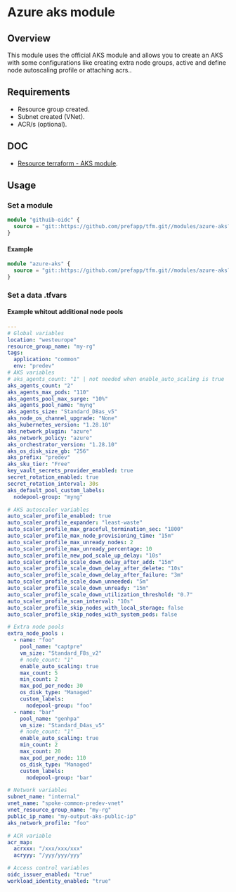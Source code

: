 # Azure aks module

## Overview

This module uses the official AKS module and allows you to create an AKS with some configurations like creating extra node groups, active and define node autoscaling profile or attaching acrs..

## Requirements

- Resource group created.
- Subnet created (VNet).
- ACR/s (optional).

## DOC

- [Resource terraform - AKS module](https://registry.terraform.io/modules/Azure/aks/azurerm/latest).

## Usage

### Set a module

```terraform
module "githuib-oidc" {
  source = "git::https://github.com/prefapp/tfm.git//modules/azure-aks?ref=<version>"
}
```

#### Example

```terraform
module "azure-aks" {
  source = "git::https://github.com/prefapp/tfm.git//modules/azure-aks?ref=v1.2.3"
}
```

### Set a data .tfvars

#### Example whitout additional node pools

```yaml
---
# Global variables
location: "westeurope"
resource_group_name: "my-rg"
tags:
  application: "common"
  env: "predev"
# AKS variables
# aks_agents_count: "1" | not needed when enable_auto_scaling is true
aks_agents_count: "2"
aks_agents_max_pods: "110"
aks_agents_pool_max_surge: "10%"
aks_agents_pool_name: "myng"
aks_agents_size: "Standard_D8as_v5"
aks_node_os_channel_upgrade: "None"
aks_kubernetes_version: "1.28.10"
aks_network_plugin: "azure"
aks_network_policy: "azure"
aks_orchestrator_version: "1.28.10"
aks_os_disk_size_gb: "256"
aks_prefix: "predev"
aks_sku_tier: "Free"
key_vault_secrets_provider_enabled: true
secret_rotation_enabled: true
secret_rotation_interval: 30s
aks_default_pool_custom_labels:
  nodepool-group: "myng"

# AKS autoscaler variables
auto_scaler_profile_enabled: true
auto_scaler_profile_expander: "least-waste"
auto_scaler_profile_max_graceful_termination_sec: "1800"
auto_scaler_profile_max_node_provisioning_time: "15m"
auto_scaler_profile_max_unready_nodes: 2
auto_scaler_profile_max_unready_percentage: 10
auto_scaler_profile_new_pod_scale_up_delay: "10s"
auto_scaler_profile_scale_down_delay_after_add: "15m"
auto_scaler_profile_scale_down_delay_after_delete: "10s"
auto_scaler_profile_scale_down_delay_after_failure: "3m"
auto_scaler_profile_scale_down_unneeded: "5m"
auto_scaler_profile_scale_down_unready: "15m"
auto_scaler_profile_scale_down_utilization_threshold: "0.7"
auto_scaler_profile_scan_interval: "10s"
auto_scaler_profile_skip_nodes_with_local_storage: false
auto_scaler_profile_skip_nodes_with_system_pods: false

# Extra node pools
extra_node_pools :
  - name: "foo"
    pool_name: "captpre"
    vm_size: "Standard_F8s_v2"
    # node_count: "1"
    enable_auto_scaling: true
    max_count: 5
    min_count: 2
    max_pod_per_node: 30
    os_disk_type: "Managed"
    custom_labels:
      nodepool-group: "foo"
  - name: "bar"
    pool_name: "genhpa"
    vm_size: "Standard_D4as_v5"
    # node_count: "1"
    enable_auto_scaling: true
    min_count: 2
    max_count: 20
    max_pod_per_node: 110
    os_disk_type: "Managed"
    custom_labels:
      nodepool-group: "bar"

# Network variables
subnet_name: "internal"
vnet_name: "spoke-common-predev-vnet"
vnet_resource_group_name: "my-rg"
public_ip_name: "my-output-aks-public-ip"
aks_network_profile: "foo"

# ACR variable
acr_map:
  acrxxx: "/xxx/xxx/xxx"
  acryyy: "/yyy/yyy/yyy"

# Access control variables
oidc_issuer_enabled: "true"
workload_identity_enabled: "true"
```
